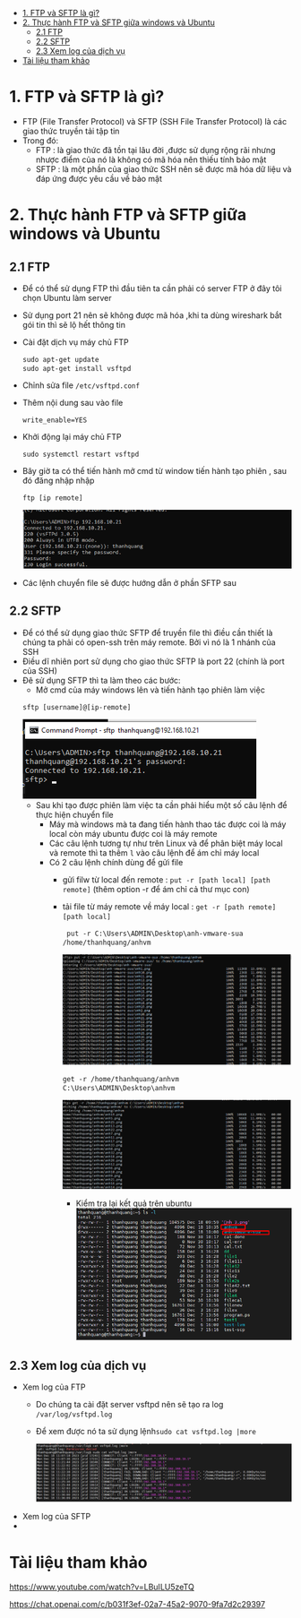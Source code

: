- [1. FTP và SFTP là gì?](#1-ftp-và-sftp-là-gì)
- [2. Thực hành FTP và SFTP giữa windows và Ubuntu](#2-thực-hành-ftp-và-sftp-giữa-windows-và-ubuntu)
  - [2.1 FTP](#21-ftp)
  - [2.2 SFTP](#22-sftp)
  - [2.3 Xem log của dịch vụ](#23-xem-log-của-dịch-vụ)
- [Tài liệu tham khảo](#tài-liệu-tham-khảo)

# 1. FTP và SFTP là gì?
- FTP (File Transfer Protocol) và SFTP (SSH File Transfer Protocol) là các giao thức truyền tải tập tin 
- Trong đó:
  - FTP : là giao thức đã tồn tại lâu đời ,được sử dụng rộng rãi nhưng nhược điểm của nó là không có mã hóa nên thiếu tính bảo mật
  - SFTP : là một phần của giao thức SSH nên sẽ được mã hóa dữ liệu và đáp ứng được yêu cầu về bảo mật

# 2. Thực hành FTP và SFTP giữa windows và Ubuntu
## 2.1 FTP
- Để có thể sử dụng FTP thì đầu tiên ta cần phải có server FTP ở đây tôi chọn Ubuntu làm server
- Sử dụng port 21 nên sẽ không được mã hóa ,khi ta dùng wireshark bắt gói tin thì sẽ lộ hết thông tin
- Cài đặt dịch vụ máy chủ FTP
    ```
    sudo apt-get update
    sudo apt-get install vsftpd
    ```
- Chỉnh sửa file `/etc/vsftpd.conf`
- Thêm nội dung sau vào file
  ```
  write_enable=YES
  ```
- Khởi động lại máy chủ FTP

    ```
    sudo systemctl restart vsftpd
    ```
- Bây giờ ta có thể tiến hành mở cmd từ window tiến hành tạo phiên , sau đó đăng nhập nhập 
  ```
  ftp [ip remote]
  ```
  ![Alt](/thuctap/anh/Screenshot_585.png)
- Các lệnh chuyển file sẽ được hướng dẫn ở phần SFTP sau

## 2.2 SFTP
- Để có thể sử dụng giao thức SFTP để truyền file thì điều cần thiết là chúng ta phải có  open-ssh trên máy remote. Bởi vì nó là 1 nhánh của SSH
- Điều dĩ nhiên port sử dụng cho giao thức SFTP là port 22 (chính là port của SSH)
- Đê sử dụng SFTP thì ta làm theo các bước:
  - Mở cmd của máy windows lên và tiến hành tạo phiên làm việc
  ```
  sftp [username]@[ip-remote]
  ```
  ![Alt](/thuctap/anh/Screenshot_581.png)
  - Sau khi tạo được phiên làm việc ta cần phải hiểu một số câu lệnh để thực hiện chuyển file
    - Máy mà windows mà ta đang tiến hành thao tác được coi là máy local còn máy ubuntu được coi là máy remote
    - Các câu lệnh tương tự như trên Linux và để phân biệt máy local và remote thì ta thêm `l` vào câu lệnh để ám chỉ máy local
    - Có 2 câu lệnh chính dùng để gửi file
      - gửi filw từ local đến remote : `put -r [path local] [path remote]` (thêm option -r để ám chỉ cả thư mục con)
      - tải file từ máy remote về máy local : `get -r [path remote] [path local]`

        ```
         put -r C:\Users\ADMIN\Desktop\anh-vmware-sua /home/thanhquang/anhvm
        ```
        ![Alt](/thuctap/anh/Screenshot_582.png)
        ```
        get -r /home/thanhquang/anhvm C:\Users\ADMIN\Desktop\anhvm
        ```
        ![Alt](/thuctap/anh/Screenshot_583.png)
        - Kiểm tra lại kết quả trên ubuntu
        ![Alt](/thuctap/anh/Screenshot_584.png)
## 2.3 Xem log của dịch vụ
- Xem log của FTP
  - Do chúng ta cài đặt server vsftpd nên sẽ tạo ra log `/var/log/vsftpd.log`
  - Để xem được nó ta sử dụng lệnh`sudo cat vsftpd.log |more`

    ![Alt](/thuctap/anh/Screenshot_586.png)
- Xem log của SFTP
- 
# Tài liệu tham khảo
https://www.youtube.com/watch?v=LBuILU5zeTQ

https://chat.openai.com/c/b031f3ef-02a7-45a2-9070-9fa7d2c29397
